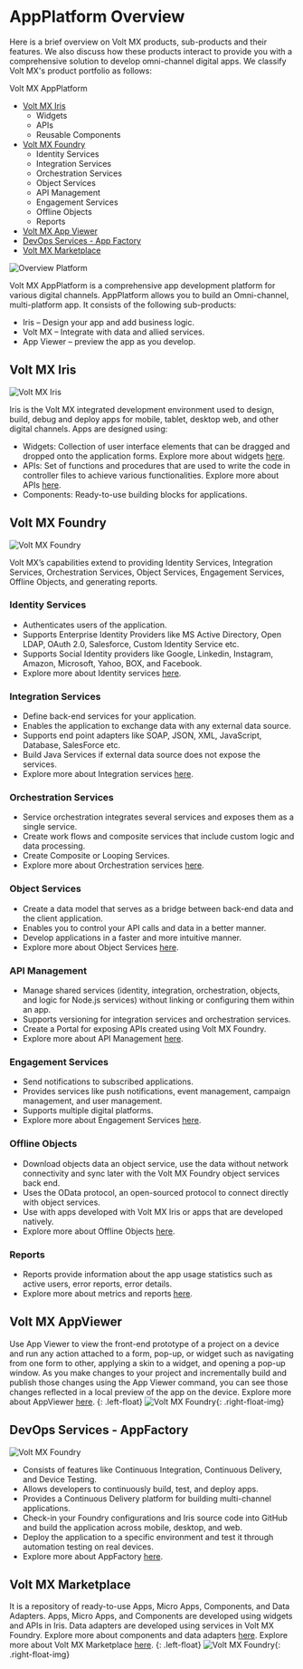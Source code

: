 
AppPlatform Overview
================
Here is a brief overview on Volt MX products, sub-products and their features. We also discuss how these products interact to provide you with a comprehensive solution to develop omni-channel digital apps.
We classify Volt MX's product portfolio as follows:

Volt MX AppPlatform

*  [Volt MX Iris](#volt-mx-iris)
    * Widgets
    * APIs 
    * Reusable Components
*  [Volt MX Foundry](#volt-mx-foundry)
    * Identity Services
    * Integration Services
    * Orchestration Services
    * Object Services
    * API Management
    * Engagement Services
    * Offline Objects
    * Reports
*  [Volt MX App Viewer](#volt-mx-appviewer)
*  [DevOps Services - App Factory](#devops-services---appfactory)
*  [Volt MX Marketplace](#volt-mx-marketplace)

![Overview Platform](../Resources/Images/Overview_Platform_774x286.png)

Volt MX AppPlatform is a comprehensive app development platform for various digital channels. AppPlatform allows you to build an Omni-channel, multi-platform app. It consists of the following sub-products:
* Iris – Design your app and add business logic.
* Volt MX – Integrate with data and allied services.
* App Viewer – preview the app as you develop.

Volt MX Iris
-------------
![Volt MX Iris](../Resources/Images/VoltMX-Iris.png)

Iris is the Volt MX integrated development environment used to design, build, debug and deploy apps for mobile, tablet, desktop web, and other digital channels. Apps are designed using:
* Widgets: Collection of user interface elements that can be dragged and dropped onto the application forms. Explore more about widgets [here](../../../Iris/iris_widget_prog_guide/Content/Overview.md).
* APIs: Set of functions and procedures that are used to write the code in controller files to achieve various functionalities. Explore more about APIs [here](../../../Iris/iris_api_dev_guide/content/introduction.md).
* Components: Ready-to-use building blocks for applications.

Volt MX Foundry
-------------
![Volt MX Foundry](../Resources/Images/VoltMXFoundry.png)

Volt MX’s capabilities extend to providing Identity Services, Integration Services, Orchestration Services, Object Services, Engagement Services, Offline Objects, and generating reports.

### Identity Services
* Authenticates users of the application.
* Supports Enterprise Identity Providers like MS Active Directory, Open LDAP, OAuth 2.0, Salesforce, Custom Identity Service etc.
* Supports Social Identity providers like Google, Linkedin, Instagram, Amazon, Microsoft, Yahoo, BOX, and Facebook.
* Explore more about Identity services [here](../../../Foundry/voltmx_foundry_user_guide/Content/Identity.md).

### Integration Services
* Define back-end services for your application.
* Enables the application to exchange data with any external data source.
* Supports end point adapters like SOAP, JSON, XML, JavaScript, Database, SalesForce etc.
* Build Java Services if external data source does not expose the services.
* Explore more about Integration services [here](../../../Foundry/voltmx_foundry_user_guide/Content/Services.md).

### Orchestration Services
* Service orchestration integrates several services and exposes them as a single service.
* Create work flows and composite services that include custom logic and data processing.
* Create Composite or Looping Services.
* Explore more about Orchestration services [here](../../../Foundry/voltmx_foundry_user_guide/Content/Orchestration.md).

### Object Services
* Create a data model that serves as a bridge between back-end data and the client application.
* Enables you to control your API calls and data in a better manner.
* Develop applications in a faster and more intuitive manner.
* Explore more about Object Services [here](../../../Foundry/voltmx_foundry_user_guide/Content/Objectservices.md).

### API Management
* Manage shared services (identity, integration, orchestration, objects, and logic for Node.js services) without linking or configuring them within an app.
* Supports versioning for integration services and orchestration services.
* Create a Portal for exposing APIs created using Volt MX Foundry.
* Explore more about API Management [here](../../../Foundry/voltmx_foundry_user_guide/Content/API_Management.md).

### Engagement Services
* Send notifications to subscribed applications.
* Provides services like push notifications, event management, campaign management, and user management.
* Supports multiple digital platforms.
* Explore more about Engagement Services [here](../../../Foundry/vms_console_user_guide/Content/Introduction.md).

### Offline Objects
* Download objects data an object service, use the data without network connectivity and sync later with the Volt MX Foundry object services back end.
* Uses the OData protocol, an open-sourced protocol to connect directly with object services.
* Use with apps developed with Volt MX Iris or apps that are developed natively.
* Explore more about Offline Objects [here](../../../Foundry/offline_objects_gettingstarted/Content/Offline_Objects_Getting_Started.md).

### Reports
* Reports provide information about the app usage statistics such as active users, error reports, error details.
* Explore more about metrics and reports [here](../../../Foundry/custom_metrics_and_reports/Content/Custom_Metrics_and_Reports_Guide.md).


Volt MX AppViewer
-------------
Use App Viewer to view the front-end prototype of a project on a device and run any action attached to a form, pop-up, or widget such as navigating from one form to other, applying a skin to a widget, and opening a pop-up window. As you make changes to your project and incrementally build and publish those changes using the App Viewer command, you can see those changes reflected in a local preview of the app on the device. Explore more about AppViewer [here](../../..//Iris/iris_app_viewer/Content/FunctionalPreviewEnterprise.md#preview-an-app-on-the-cloud).
{: .left-float}
![Volt MX Foundry](../Resources/Images/appviewer.png){: .right-float-img}	



DevOps Services - AppFactory
-------------
![Volt MX Foundry](../Resources/Images/AppFactory.png)

* Consists of features like Continuous Integration, Continuous Delivery, and Device Testing.
* Allows developers to continuously build, test, and deploy apps.
* Provides a Continuous Delivery platform for building multi-channel applications.
* Check-in your Foundry configurations and Iris source code into GitHub and build the application across mobile, desktop, and web.
* Deploy the application to a specific environment and test it through automation testing on real devices.
* Explore more about AppFactory [here](../../../Foundry/voltmx_appfactory_user_guide/Content/Introduction.md).



Volt MX Marketplace
-------------
It is a repository of ready-to-use Apps, Micro Apps, Components, and Data Adapters. Apps, Micro Apps, and Components are developed using widgets and APIs in Iris. Data adapters are developed using services in Volt MX Foundry. Explore more about components and data adapters [here](../../../Foundry/voltmx_foundry_user_guide/Content/CustomDataConfig.md). Explore more about Volt MX Marketplace [here](https://marketplace.hclvoltmx.com/).
{: .left-float}
![Volt MX Foundry](../Resources/Images/Marketplace.png){: .right-float-img}
